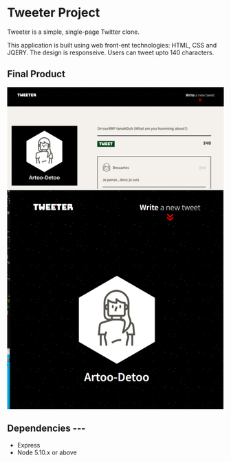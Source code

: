 # Tweeter Project

Tweeter is a simple, single-page Twitter clone.

This application is built using web front-ent technologies: HTML, CSS and JQERY. The design is responseive. Users can tweet upto 140 characters.

## Final Product

!["Desktop View"](https://github.com/torsumkhan/tweeter/blob/master/docs/tweeter_desktop%20view.PNG?raw=true)
!["Mobile View"](https://github.com/torsumkhan/tweeter/blob/master/docs/tweeter_mobile%20view.PNG?raw=true)

## Dependencies ---

- Express
- Node 5.10.x or above
